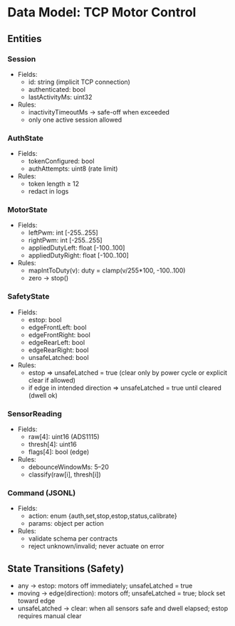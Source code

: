 # Data Model: TCP Motor Control

## Entities

### Session
- Fields:
  - id: string (implicit TCP connection)
  - authenticated: bool
  - lastActivityMs: uint32
- Rules:
  - inactivityTimeoutMs → safe-off when exceeded
  - only one active session allowed

### AuthState
- Fields:
  - tokenConfigured: bool
  - authAttempts: uint8 (rate limit)
- Rules:
  - token length ≥ 12
  - redact in logs

### MotorState
- Fields:
  - leftPwm: int [-255..255]
  - rightPwm: int [-255..255]
  - appliedDutyLeft: float [-100..100]
  - appliedDutyRight: float [-100..100]
- Rules:
  - mapIntToDuty(v): duty = clamp(v/255*100, -100..100)
  - zero → stop()

### SafetyState
- Fields:
  - estop: bool
  - edgeFrontLeft: bool
  - edgeFrontRight: bool
  - edgeRearLeft: bool
  - edgeRearRight: bool
  - unsafeLatched: bool
- Rules:
  - estop ⇒ unsafeLatched = true (clear only by power cycle or explicit clear if allowed)
  - if edge in intended direction ⇒ unsafeLatched = true until cleared (dwell ok)

### SensorReading
- Fields:
  - raw[4]: uint16 (ADS1115)
  - thresh[4]: uint16
  - flags[4]: bool (edge)
- Rules:
  - debounceWindowMs: 5–20
  - classify(raw[i], thresh[i])

### Command (JSONL)
- Fields:
  - action: enum {auth,set,stop,estop,status,calibrate}
  - params: object per action
- Rules:
  - validate schema per contracts
  - reject unknown/invalid; never actuate on error

## State Transitions (Safety)

- any → estop: motors off immediately; unsafeLatched = true
- moving → edge(direction): motors off; unsafeLatched = true; block set toward edge
- unsafeLatched → clear: when all sensors safe and dwell elapsed; estop requires manual clear
